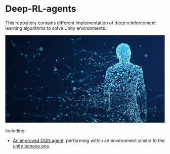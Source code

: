 # Deep-RL-agents

This repository contains different implementation of deep reinforcement learning algorithms to solve Unity environments.  

<p align="center">
  <img src="https://github.com/ClemPalf/Deep-RL-agents/blob/main/agent.jpg?raw=true"/>
</p>  

Including:  
-	[An improved DQN agent](https://github.com/ClemPalf/Deep-RL-agents/tree/main/Improved%20DQN), performing within an environment similar to the [unity banana one](https://github.com/Unity-Technologies/ml-agents/blob/master/docs/Learning-Environment-Examples.md#banana-collector).  













